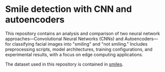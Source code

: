 # Smile detection with CNN and autoencoders
This repository contains an analysis and comparison of two neural network approaches—Convolutional Neural Networks (CNNs) and Autoencoders—for classifying facial images into "smiling" and "not smiling." Includes preprocessing scripts, model architectures, training configurations, and experimental results, with a focus on edge computing applications.

The dataset used in this repository is contained in [smiles](smiles).
